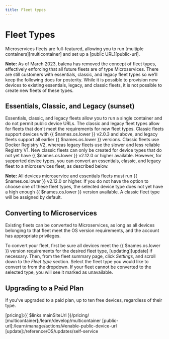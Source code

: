 ```yaml
---
title: Fleet types
---
```


# Fleet Types

Microservices fleets are full-featured, allowing you to run [multiple containers][multicontainer] and set up a [public URL][public-url].

__Note:__ As of March 2023, balena has removed the concept of fleet types, effectively enforcing that all future fleets are of type Microservices. There are still customers with essentials, classic, and legacy fleet types so we'll keep the following docs for posterity. While it is possible to provision new devices to existing essentials, legacy, and classic fleets, it is not possible to create new fleets of these types.

## Essentials, Classic, and Legacy (sunset)

Essentials, classic, and legacy fleets allow you to run a single container and do not permit public device URLs. The classic and legacy fleet types allow for fleets that don't meet the requirements for new fleet types. Classic fleets support devices with {{ $names.os.lower }} v2.0.3 and above, and legacy fleets support all earlier {{ $names.os.lower }} versions. Classic fleets use Docker Registry V2, whereas legacy fleets use the slower and less reliable Registry V1. New classic fleets can only be created for device types that do not yet have {{ $names.os.lower }} v2.12.0 or higher available. However, for supported device types, you can convert an essentials, classic, and legacy fleet to a microservices fleet, as described below.

__Note:__ All devices microservice and essentials fleets must run {{ $names.os.lower }} v2.12.0 or higher. If you do not have the option to choose one of these fleet types, the selected device type does not yet have a high enough {{ $names.os.lower }} version available. A classic fleet type will be assigned by default.

## Converting to Microservices

Existing fleets can be converted to Microservices, as long as all devices belonging to that fleet meet the OS version requirements, and the account has appropriate privileges.

To convert your fleet, first be sure all devices meet the {{ $names.os.lower }} version requirements for the desired fleet type, [updating][update] if necessary. Then, from the fleet summary page, click *Settings*, and scroll down to the *Fleet type* section. Select the fleet type you would like to convert to from the dropdown. If your fleet cannot be converted to the selected type, you will see it marked as unavailable.

## Upgrading to a Paid Plan

If you've upgraded to a paid plan, up to ten free devices, regardless of their type.

[pricing]:{{ $links.mainSiteUrl }}/pricing/
[multicontainer]:/learn/develop/multicontainer
[public-url]:/learn/manage/actions/#enable-public-device-url
[update]:/reference/OS/updates/self-service
